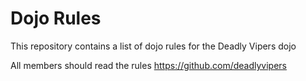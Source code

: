 Dojo Rules
==========

This repository contains a list of dojo rules for the Deadly Vipers dojo

All members should read the rules https://github.com/deadlyvipers
